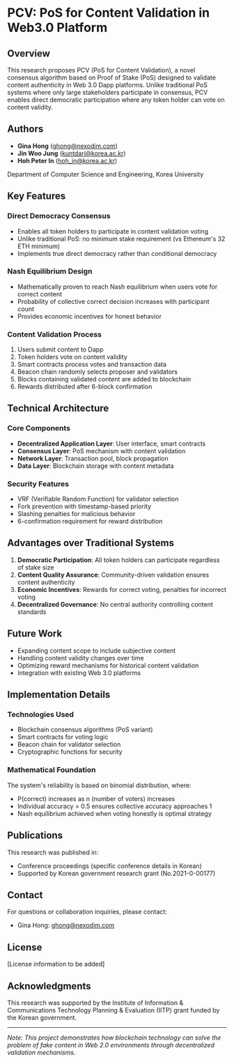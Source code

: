 # PCV: PoS for Content Validation in Web3.0 Platform

## Overview

This research proposes PCV (PoS for Content Validation), a novel consensus algorithm based on Proof of Stake (PoS) designed to validate content authenticity in Web 3.0 Dapp platforms. Unlike traditional PoS systems where only large stakeholders participate in consensus, PCV enables direct democratic participation where any token holder can vote on content validity.

## Authors

- **Gina Hong** (ghong@nexodim.com)
- **Jin Woo Jung** (kuntdari@korea.ac.kr)  
- **Hoh Peter In** (hoh_in@korea.ac.kr)

Department of Computer Science and Engineering, Korea University

## Key Features

### Direct Democracy Consensus
- Enables all token holders to participate in content validation voting
- Unlike traditional PoS: no minimum stake requirement (vs Ethereum's 32 ETH minimum)
- Implements true direct democracy rather than conditional democracy

### Nash Equilibrium Design
- Mathematically proven to reach Nash equilibrium when users vote for correct content
- Probability of collective correct decision increases with participant count
- Provides economic incentives for honest behavior

### Content Validation Process
1. Users submit content to Dapp
2. Token holders vote on content validity
3. Smart contracts process votes and transaction data
4. Beacon chain randomly selects proposer and validators
5. Blocks containing validated content are added to blockchain
6. Rewards distributed after 6-block confirmation

## Technical Architecture

### Core Components
- **Decentralized Application Layer**: User interface, smart contracts
- **Consensus Layer**: PoS mechanism with content validation
- **Network Layer**: Transaction pool, block propagation
- **Data Layer**: Blockchain storage with content metadata

### Security Features
- VRF (Verifiable Random Function) for validator selection
- Fork prevention with timestamp-based priority
- Slashing penalties for malicious behavior
- 6-confirmation requirement for reward distribution

## Advantages over Traditional Systems

1. **Democratic Participation**: All token holders can participate regardless of stake size
2. **Content Quality Assurance**: Community-driven validation ensures content authenticity
3. **Economic Incentives**: Rewards for correct voting, penalties for incorrect voting
4. **Decentralized Governance**: No central authority controlling content standards

## Future Work

- Expanding content scope to include subjective content
- Handling content validity changes over time
- Optimizing reward mechanisms for historical content validation
- Integration with existing Web 3.0 platforms

## Implementation Details

### Technologies Used
- Blockchain consensus algorithms (PoS variant)
- Smart contracts for voting logic
- Beacon chain for validator selection
- Cryptographic functions for security

### Mathematical Foundation
The system's reliability is based on binomial distribution, where:
- P(correct) increases as n (number of voters) increases
- Individual accuracy > 0.5 ensures collective accuracy approaches 1
- Nash equilibrium achieved when voting honestly is optimal strategy

## Publications

This research was published in:
- Conference proceedings (specific conference details in Korean)
- Supported by Korean government research grant (No.2021-0-00177)

## Contact

For questions or collaboration inquiries, please contact:
- Gina Hong: ghong@nexodim.com

## License

[License information to be added]

## Acknowledgments

This research was supported by the Institute of Information & Communications Technology Planning & Evaluation (IITP) grant funded by the Korean government.

---

*Note: This project demonstrates how blockchain technology can solve the problem of fake content in Web 2.0 environments through decentralized validation mechanisms.*
